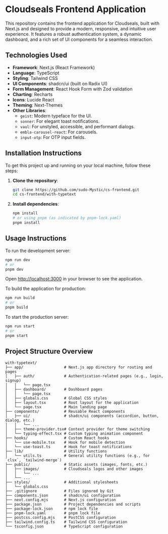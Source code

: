 # Cloudseals Frontend Application

This repository contains the frontend application for Cloudseals, built with Next.js and designed to provide a modern, responsive, and intuitive user experience. It features a robust authentication system, a dynamic dashboard, and a rich set of UI components for a seamless interaction.

## Technologies Used

*   **Framework**: Next.js (React Framework)
*   **Language**: TypeScript
*   **Styling**: Tailwind CSS
*   **UI Components**: shadcn/ui (built on Radix UI)
*   **Form Management**: React Hook Form with Zod validation
*   **Charting**: Recharts
*   **Icons**: Lucide React
*   **Theming**: Next-Themes
*   **Other Libraries**:
    *   `geist`: Modern typeface for the UI.
    *   `sonner`: For elegant toast notifications.
    *   `vaul`: For unstyled, accessible, and performant dialogs.
    *   `embla-carousel-react`: For carousels.
    *   `input-otp`: For OTP input fields.

## Installation Instructions

To get this project up and running on your local machine, follow these steps:

1.  **Clone the repository**:
    ```bash
    git clone https://github.com/sudo-Mystic/cs-frontend.git
    cd cs-frontend/with-typetext
    ```
2.  **Install dependencies**:
    ```bash
    npm install
    # or using pnpm (as indicated by pnpm-lock.yaml)
    pnpm install
    ```


## Usage Instructions

To run the development server:

```bash
npm run dev
# or
pnpm dev
```

Open [http://localhost:3000](http://localhost:3000) in your browser to see the application.

To build the application for production:

```bash
npm run build
# or
pnpm build
```

To start the production server:

```bash
npm run start
# or
pnpm start
```

## Project Structure Overview

```
with-typetext/
├── app/                  # Next.js app directory for routing and pages
│   ├── auth/             # Authentication-related pages (e.g., login, signup)
│   │   └── page.tsx
│   ├── dashboard/        # Dashboard pages
│   │   └── page.tsx
│   ├── globals.css       # Global CSS styles
│   ├── layout.tsx        # Root layout for the application
│   └── page.tsx          # Main landing page
├── components/           # Reusable React components
│   ├── ui/               # shadcn/ui components (accordion, button, dialog, etc.)
│   │   └── ...
│   ├── theme-provider.tsx# Context provider for theme switching
│   └── typing-effect.tsx # Custom typing animation component
├── hooks/                # Custom React hooks
│   └── use-mobile.tsx    # Hook for mobile detection
│   └── use-toast.ts      # Hook for toast notifications
├── lib/                  # Utility functions
│   └── utils.ts          # General utility functions (e.g., for `clsx`, `tailwind-merge`)
├── public/               # Static assets (images, fonts, etc.)
│   ├── images/           # Cloudseals logos and other images
│   │   └── ...
│   └── ...
├── styles/               # Additional stylesheets
│   └── globals.css
├── .gitignore            # Files ignored by Git
├── components.json       # shadcn/ui configuration
├── next.config.mjs       # Next.js configuration
├── package.json          # Project dependencies and scripts
├── package-lock.json     # npm lock file
├── pnpm-lock.yaml        # pnpm lock file
├── postcss.config.mjs    # PostCSS configuration
├── tailwind.config.ts    # Tailwind CSS configuration
└── tsconfig.json         # TypeScript configuration
```
